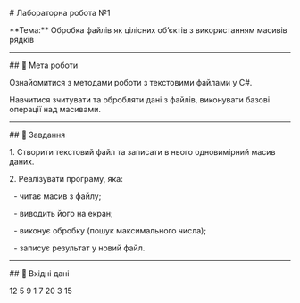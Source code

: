 \# Лабораторна робота №1  

\*\*Тема:\*\* Обробка файлів як цілісних об’єктів з використанням масивів рядків  



---



\## 🎯 Мета роботи  

Ознайомитися з методами роботи з текстовими файлами у C#.  

Навчитися зчитувати та обробляти дані з файлів, виконувати базові операції над масивами.



---



\## 🧩 Завдання  

1\. Створити текстовий файл та записати в нього одновимірний масив даних.  

2\. Реалізувати програму, яка:

&nbsp;  - читає масив з файлу;

&nbsp;  - виводить його на екран;

&nbsp;  - виконує обробку (пошук максимального числа);

&nbsp;  - записує результат у новий файл.  



---



\## 🧮 Вхідні дані  



12 5 9 1 7 20 3 15